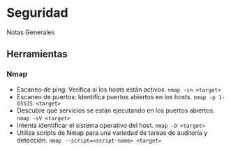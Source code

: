 # Seguridad
Notas Generales


## Herramientas

### Nmap

- Escaneo de ping: Verifica si los hosts están activos. ``` nmap -sn <target> ```
- Escaneo de puertos: Identifica puertos abiertos en los hosts. ``` nmap -p 1-65535 <target> ```
- Descubre qué servicios se están ejecutando en los puertos abiertos. ``` nmap -sV <target> ```
- Intenta identificar el sistema operativo del host. ``` nmap -O <target> ```
- Utiliza scripts de Nmap para una variedad de tareas de auditoría y detección. ``` nmap --script=<script-name> <target> ```
